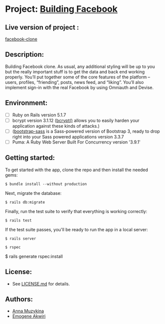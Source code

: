 # Project: [Building Facebook](https://www.theodinproject.com/courses/ruby-on-rails/lessons/final-project)

## Live version of project :
[facebook-clone](https://desolate-bastion-95748.herokuapp.com/login)

## Description:

Building Facebook clone. As usual, any additional styling will be up to you but the really important stuff is to get the data and back end working properly. You’ll put together some of the core features of the platform – users, profiles, “friending”, posts, news feed, and “liking”. You’ll also implement sign-in with the real Facebook by using Omniauth and Devise.

## Environment:
- [ ] Ruby on Rails version 5.1.7
- [ ] bcrypt version 3.1.12 ([bcrypt()](https://github.com/codahale/bcrypt-ruby) allows you to easily harden your application against these kinds of attacks.)
- [ ] ([bootstrap-sass](https://www.rubydoc.info/gems/bootstrap-sass/3.3.6) is a Sass-powered version of Bootstrap 3, ready to drop right into your Sass powered applications version 3.3.7
- [ ] Puma: A Ruby Web Server Built For Concurrency version '3.9.1'

## Getting started:
To get started with the app, clone the repo and then install the needed gems:

```
$ bundle install --without production
```

Next, migrate the database:

```
$ rails db:migrate
```

Finally, run the test suite to verify that everything is working correctly:

```
$ rails test
```

If the test suite passes, you'll be ready to run the app in a local server:

```
$ rails server
```

```
$ rspec
```
$ rails generate rspec:install

## License:

* See [LICENSE.md](https://github.com/Anna-Myzukina/facebook-clone/blob/master/LICENSE.md) for details.

## Authors:

* [Anna Muzykina](https://github.com/Anna-Myzukina)
* [Emogene Akwiri](https://github.com/Elukoye)
